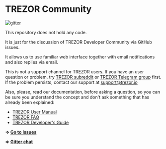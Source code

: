 # TREZOR Community

[![gitter](https://badges.gitter.im/trezor/community.svg)](https://gitter.im/trezor/community)

This repository does not hold any code.

It is just for the discussion of TREZOR Developer Community via GitHub issues.

It allows us to use familiar web interface together with email notifications and also replies via email.

This is not a support channel for TREZOR users. If you have an user question or problem, try [TREZOR subreddit](https://www.reddit.com/r/TREZOR) or [TREZOR Telegram group](https://t.me/trezortalk) first. If the problem persists, contact our support at support@trezor.io

Also, please, read our documentation, before asking a question, so you can be sure you understand the concept and don't ask something that has already been explained:

* [TREZOR User Manual](https://doc.satoshilabs.com/trezor-user/)
* [TREZOR FAQ](https://doc.satoshilabs.com/trezor-faq/)
* [TREZOR Developer's Guide](https://doc.satoshilabs.com/trezor-tech/)

**⇒ [Go to Issues](https://github.com/trezor/community/issues)**

**⇒ [Gitter chat](https://gitter.im/trezor/community)**
